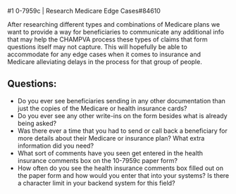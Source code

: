 #1 0-7959c | Research Medicare Edge Cases#84610

After researching different types and combinations of Medicare plans we want to provide a way for beneficiaries to communicate any additional info that may help the CHAMPVA process these types of claims that form questions itself may not capture. This will hopefully be able to accommodate for any edge cases when it comes to insurance and Medicare alleviating delays in the process for that group of people.

## Questions:
- Do you ever see beneficiaries sending in any other documentation than just the copies of the Medicare or health insurance cards?
- Do you ever see any other write-ins on the form besides what is already being asked?
- Was there ever a time that you had to send or call back a beneficiary for more details about their Medicare or insurance plan? What extra information did you need?
- What sort of comments have you seen get entered in the health insurance comments box on the 10-7959c paper form?
- How often do you see the health insurance comments box filled out on the paper form and how would you enter that into your systems? Is there a character limit in your backend system for this field?
